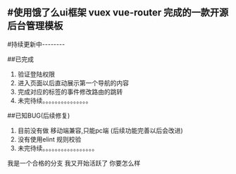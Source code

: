 #使用饿了么ui框架 vuex vue-router 完成的一款开源后台管理模板
 ---------
#持续更新中--------

##已完成
1.	验证登陆权限
2.	进入页面以后直动展示第一个导航的内容
3.	完成对应的标签的事件修改路由的跳转
4.	未完待续。。。。。。。。。。。。。。。



##已知BUG(后续修复)
1.	目前没有做 移动端兼容,只能pc端 (后续功能完善以后会改进)
2.	没有使用elint 规则校验
3.	未完待续。。。。。。。。。。。。。。。。。

我是一个合格的分支
我又开始活跃了 你要怎么样